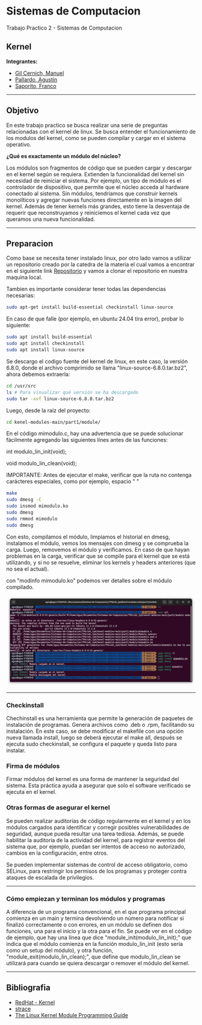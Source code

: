 # Sistemas de Computacion
Trabajo Practico 2 - Sistemas de Computacion 

## Kernel

**Integrantes:**
- [Gil Cernich, Manuel](https://github.com/manugcr/)
- [Pallardo, Agustin](https://github.com/djpallax)
- [Saporito, Franco](https://github.com/fasaporito)

---

## Objetivo

En este trabajo practico se busca realizar una serie de preguntas relacionadas con el kernel de linux. Se busca entender el funcionamiento de los modulos del kernel, como se pueden compilar y cargar en el sistema operativo.

**¿Qué es exactamente un módulo del núcleo?**

Los módulos son fragmentos de código que se pueden cargar y descargar en el kernel según se requiera. Extienden la funcionalidad del kernel sin necesidad de reiniciar el sistema. Por ejemplo, un tipo de módulo es el controlador de dispositivo, que permite que el núcleo acceda al hardware conectado al sistema. Sin módulos, tendríamos que construir kernels monolíticos y agregar nuevas funciones directamente en la imagen del kernel. Además de tener kernels más grandes, esto tiene la desventaja de requerir que reconstruyamos y reiniciemos el kernel cada vez que queramos una nueva funcionalidad.

---

## Preparacion

Como base se necesita tener instalado linux, por otro lado vamos a utilizar un repositorio creado por la catedra de la materia el cual vamos a encontrar en el siguiente link [Repositorio](https://gitlab.com/sistemas-de-computacion-unc/kenel-modules) y vamos a clonar el repositorio en nuestra maquina local.

Tambien es importante considerar tener todas las dependencias necesarias:

```bash
sudo apt-get install build-essential checkinstall linux-source
```

En caso de que falle (por ejemplo, en ubuntu 24.04 tira error), probar lo siguiente:

```bash
sudo apt install build-essential 
sudo apt install checkinstall 
sudo apt install linux-source
```

Se descargo el codigo fuente del kernel de linux, en este caso, la versión 6.8.0, donde el archivo comprimido se llama "linux-source-6.8.0.tar.bz2", ahora debemos extraerla:

```bash
cd /usr/src
ls # Para visualizar qué versión se ha descargado
sudo tar -xvf linux-source-6.8.0.tar.bz2
```

Luego, desde la raiz del proyecto:

```bash
cd kenel-modules-main/part1/module/
```

En el código mimodulo.c, hay una advertencia que se puede solucionar fácilmente agregando las siguientes línes antes de las funciones:

int modulo_lin_init(void);

void modulo_lin_clean(void);

IMPORTANTE: Antes de ejecutar el make, verificar que la ruta no contenga carácteres especiales, como por ejemplo, espacio " "

```bash
make
sudo dmesg -C
sudo insmod mimodulo.ko
sudo dmesg
sudo rmmod mimodulo
sudo dmesg
```

Con esto, compilamos el módulo, limpiamos el historial en dmesg, instalamos el módulo, vemos los mensajes con dmesg y se comprueba la carga. Luego, removemos el módulo y verificamos. En caso de que hayan problemas en la carga, verificar que se compile para el kernel que se está utilizando, y si no se resuelve, eliminar los kernels y headers anteriores (que no sea el actual).

con "modinfo mimodulo.ko" podemos ver detalles sobre el módulo compilado.

![Carga y descarga del módulo](imgs/modCargaDescarga.png)

---

### Checkinstall

Chechinstall es una herramienta que permite la generación de paquetes de instalación de programas. Genera archivos como .deb o .rpm, facilitando su instalación. En este caso, se debe modificar el makefile con una opción nueva llamada install, luego se deberá ejecutar el make all, después se ejecuta sudo checkinstall, se configura el paquete y queda listo para instalar.

### Firma de módulos

Firmar módulos del kernel es una forma de mantener la seguridad del sistema. Esta práctica ayuda a asegurar que solo el software verificado se ejecuta en el kernel.

### Otras formas de asegurar el kernel

Se pueden realizar auditorías de código regularmente en el kernel y en los módulos cargados para identificar y corregir posibles vulnerabilidades de seguridad, aunque pueda resultar una tarea tediosa. Además, se puede habilitar la auditoría de la actividad del kernel, para registrar eventos del sistema que, por ejemplo, puedan ser intentos de acceso no autorizado, cambios en la configuración, entre otros.

Se pueden implementar sistemas de control de acceso obligatorio, como SELinux, para restringir los permisos de los programas y proteger contra ataques de escalada de privilegios.

---

### Cómo empiezan y terminan los módulos y programas

A diferencia de un programa convencional, en el que programa principal comienza en un main y termina devolviendo un número para notificar si finalizó correctamente o con errores, en un módulo se definen dos funciones, una para el inicio y la otra para el fin. Se puede ver en el código de ejemplo, que hay una línea que dice "module_init(modulo_lin_init);" que indica que el módulo comienza en la función modulo_lin_init (esto sería como un setup del módulo), y otra función, "module_exit(modulo_lin_clean);", que define que modulo_lin_clean se utilizará para cuando se quiera descargar o remover el módulo del kernel.

---

## Bibliografia

- [RedHat - Kernel](https://access.redhat.com/documentation/es-es/red_hat_enterprise_linux/8/html/managing_monitoring_and_updating_the_kernel/signing-kernel-modules-for-secure-boot_managing-kernel-modules) 
- [strace](https://opensource.com/article/19/10/strace )
- [The Linux Kernel Module Programming Guide](https://sysprog21.github.io/lkmpg/)

